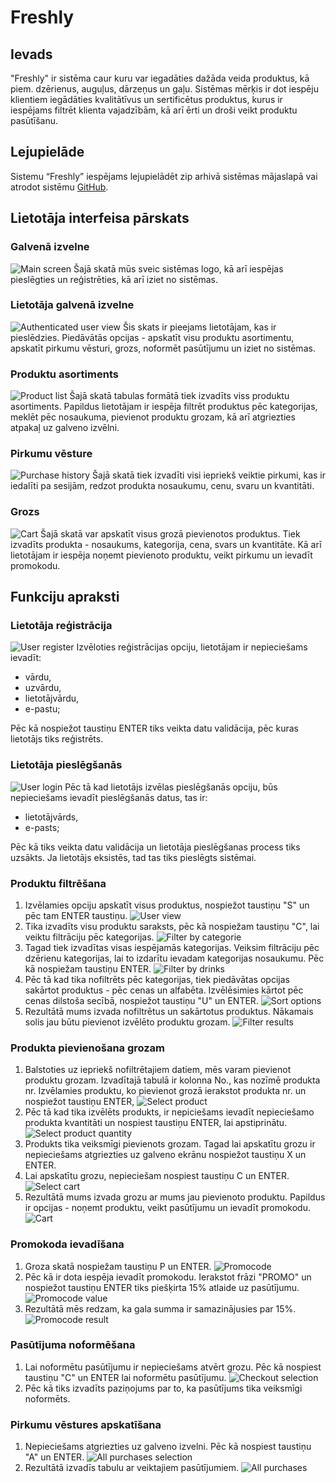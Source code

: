 # Freshly
## Ievads
"Freshly" ir sistēma caur kuru var iegadāties dažāda veida produktus, kā piem. dzērienus, auguļus, dārzeņus un gaļu. Sistēmas mērķis ir dot iespēju klientiem iegādāties kvalitātīvus un sertificētus produktus, kurus ir iespējams filtrēt klienta vajadzībām, kā arī ērti un droši veikt produktu pasūtīšanu.

## Lejupielāde
Sistemu “Freshly” iespējams lejupielādēt zip arhivā sistēmas mājaslapā vai
atrodot sistēmu [GitHub](https://github.com/23DP1KBelo/shopping_cart).

## Lietotāja interfeisa pārskats
### Galvenā izvelne
![Main screen](media/main.png)
Šajā skatā mūs sveic sistēmas logo, kā arī iespējas pieslēgties un reģistrēties, kā arī iziet no sistēmas.

### Lietotāja galvenā izvelne
![Authenticated user view](media/user_view.png)
Šis skats ir pieejams lietotājam, kas ir pieslēdzies. Piedāvātās opcijas - apskatīt visu produktu asortimentu, apskatīt pirkumu vēsturi, grozs, noformēt pasūtījumu un iziet no sistēmas.

### Produktu asortiments
![Product list](media/product_list.png)
Šajā skatā tabulas formātā tiek izvadīts viss produktu asortiments. Papildus lietotājam ir iespēja filtrēt produktus pēc kategorijas, meklēt pēc nosaukuma, pievienot produktu grozam, kā arī atgriezties atpakaļ uz galveno izvēlni.

### Pirkumu vēsture
![Purchase history](media/purchase_history.png)
Šajā skatā tiek izvadīti visi iepriekš veiktie pirkumi, kas ir iedalīti pa sesijām, redzot produkta nosaukumu, cenu, svaru un kvantitāti.

### Grozs
![Cart](media/cart.png)
Šajā skatā var apskatīt visus grozā pievienotos produktus. Tiek izvadīts produkta - nosaukums, kategorija, cena, svars un kvantitāte. Kā arī lietotājam ir iespēja noņemt pievienoto produktu, veikt pirkumu un ievadīt promokodu.


## Funkciju apraksti
### Lietotāja reģistrācija
![User register](media/user_register.png)
Izvēloties reģistrācijas opciju, lietotājam ir nepieciešams ievadīt:
- vārdu,
- uzvārdu,
- lietotājvārdu,
- e-pastu;

Pēc kā nospiežot taustiņu ENTER tiks veikta datu validācija, pēc kuras lietotājs tiks reģistrēts.

### Lietotāja pieslēgšanās
![User login](media/user_login.png)
Pēc tā kad lietotājs izvēlas pieslēgšanās opciju, būs nepieciešams ievadīt pieslēgšanās datus, tas ir:
- lietotājvārds,
- e-pasts;

Pēc kā tiks veikta datu validācija un lietotāja pieslēgšanas process tiks uzsākts. Ja lietotājs eksistēs, tad tas tiks pieslēgts sistēmai.

### Produktu filtrēšana
1. Izvēlamies opciju apskatīt visus produktus, nospiežot taustiņu "S" un pēc tam ENTER taustiņu.
![User view](media/user_view.png)
2. Tika izvadīts visu produktu saraksts, pēc kā nospiežam taustiņu "C", lai veiktu filtrāciju pēc kategorijas.
![Filter by categorie](media/filter_by_category.png)
3. Tagad tiek izvadītas visas iespējamās kategorijas. Veiksim filtrāciju pēc dzērienu kategorijas, lai to izdarītu ievadam kategorijas nosaukumu. Pēc kā nospiežam taustiņu ENTER.
![Filter by drinks](media/filter_by_drinks.png)
4. Pēc tā kad tika nofiltrēts pēc kategorijas, tiek piedāvātas opcijas sakārtot produktus - pēc cenas un alfabēta. Izvēlēsimies kārtot pēc cenas dilstoša secībā, nospiežot taustiņu "U" un ENTER.
![Sort options](media/sort_options.png)
5. Rezultātā mums izvada nofiltrētus un sakārtotus produktus. Nākamais solis jau būtu pievienot izvēlēto produktu grozam. 
![Filter results](media/filter_result.png)

### Produkta pievienošana grozam
1. Balstoties uz iepriekš nofiltrētajiem datiem, mēs varam pievienot produktu grozam. Izvadītajā tabulā ir kolonna No., kas nozīmē produkta nr. Izvēlamies produktu, ko pievienot grozā ierakstot produkta nr. un nospiežot taustiņu ENTER,
![Select product](media/select_product.png)
2. Pēc tā kad tika izvēlēts produkts, ir nepiciešams ievadīt nepieciešamo produkta kvantitāti un nospiest taustiņu ENTER, lai apstiprinātu.
![Select product quantity](media/product_qunatity.png)
3. Produkts tika veiksmīgi pievienots grozam. Tagad lai apskatītu grozu ir nepieciešams atgriezties uz galveno ekrānu nospiežot taustiņu X un ENTER.
4. Lai apskatītu grozu, nepieciešam nospiest taustiņu C un ENTER.
![Select cart](media/select_cart.png)
5. Rezultātā mums izvada grozu ar mums jau pievienoto produktu. Papildus ir opcijas - noņemt produktu, veikt pasūtījumu un ievadīt promokodu.
![Cart](media/promo_code_view.png)

### Promokoda ievadīšana
1. Groza skatā nospiežam taustiņu P un ENTER.
![Promocode](media/promo_code_view.png)
2. Pēc kā ir dota iespēja ievadīt promokodu. Ierakstot frāzi "PROMO" un nospiežot taustiņu ENTER tiks piešķirta 15% atlaide uz pasūtījumu.
![Promocode value](media/promo_code_value_enter.png)
3. Rezultātā mēs redzam, ka gala summa ir samazinājusies par 15%.
![Promocode result](media/promo_code_result.png)

### Pasūtījuma noformēšana
1. Lai noformētu pasūtījumu ir nepieciešams atvērt grozu. Pēc kā nospiest taustiņu "C" un ENTER lai noformētu pasūtījumu.
![Checkout selection](media/checkout_selection.png)
2. Pēc kā tiks izvadīts paziņojums par to, ka pasūtījums tika veiksmīgi noformēts.

### Pirkumu vēstures apskatīšana
1. Nepieciešams atgriezties uz galveno izvelni. Pēc kā nospiest taustiņu "A" un ENTER.
![All purchases selection](media/all_purchases_selection.png)
2. Rezultātā izvadīs tabulu ar veiktajiem pasūtījumiem.
![All purchases](media/purchases.png)